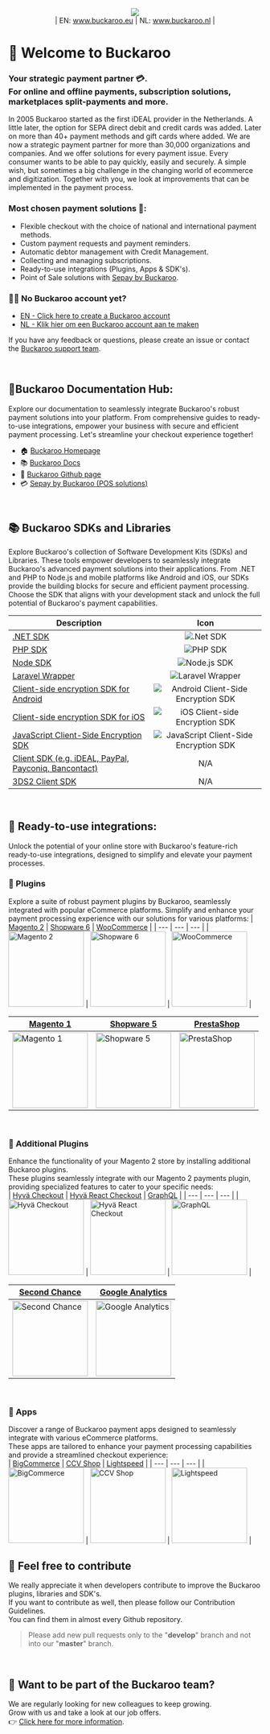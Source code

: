 <p align="center">
  <img src="https://github.com/buckaroo-it/.github/assets/105488705/a24908cf-ff79-4878-bba5-57caab91c7c0" position="center"><br>
| EN: <a href="https://www.buckaroo.eu/">www.buckaroo.eu</a> | NL: <a href="https://www.buckaroo.nl/">www.buckaroo.nl</a> |
</p>

# 🎉 Welcome to Buckaroo
### Your strategic payment partner 💳.<br> For online and offline payments, subscription solutions, marketplaces split-payments and more.

In 2005 Buckaroo started as the first iDEAL provider in the Netherlands. A little later, the option for SEPA direct debit and credit cards was added. Later on more than 40+ payment methods and gift cards where added. We are now a strategic payment partner for more than 30,000 organizations and companies. And we offer solutions for every payment issue. Every consumer wants to be able to pay quickly, easily and securely. A simple wish, but sometimes a big challenge in the changing world of ecommerce and digitization. Together with you, we look at improvements that can be implemented in the payment process.

### Most chosen payment solutions 💸:
- Flexible checkout with the choice of national and international payment methods.
- Custom payment requests and payment reminders.
- Automatic debtor management with Credit Management.
- Collecting and managing subscriptions.
- Ready-to-use integrations (Plugins, Apps & SDK's).
- Point of Sale solutions with [Sepay by Buckaroo](https://www.sepay.nl).

### 👩‍💻 No Buckaroo account yet?
- [EN - Click here to create a Buckaroo account](https://www.buckaroo.eu/start)<br>
- [NL - Klik hier om een Buckaroo account aan te maken](https://www.buckaroo.nl/start)<br>

If you have any feedback or questions, please create an issue or contact the [Buckaroo support team](mailto:support@buckaroo.nl).

<br>

## 📃Buckaroo Documentation Hub:
Explore our documentation to seamlessly integrate Buckaroo's robust payment solutions into your platform.
From comprehensive guides to ready-to-use integrations, empower your business with secure and efficient payment processing.
Let's streamline your checkout experience together!
- 🏠 [Buckaroo Homepage](https://buckaroo.eu)
- 📚 [Buckaroo Docs](https://docs.buckaroo.io)
- 🧪 [Buckaroo Github page](https://github.com/buckaroo-it)
- 💳 [Sepay by Buckaroo (POS solutions)](https://www.sepay.nl)

<br>

## 📚 Buckaroo SDKs and Libraries
Explore Buckaroo's collection of Software Development Kits (SDKs) and Libraries.
These tools empower developers to seamlessly integrate Buckaroo's advanced payment solutions into their applications.
From .NET and PHP to Node.js and mobile platforms like Android and iOS, our SDKs provide the building blocks for secure and efficient payment processing.
Choose the SDK that aligns with your development stack and unlock the full potential of Buckaroo's payment capabilities.

| Description | Icon |
|----------|:-------------:|
|[.NET SDK](https://docs.buckaroo.io/docs/net-sdk)|![.Net SDK](https://img.shields.io/badge/.NET-5C2D91?style=Flat&logo=.net&logoColor=white)|
|[PHP SDK](https://docs.buckaroo.io/docs/php-sdk)|![PHP SDK](https://img.shields.io/badge/php-%23777BB4.svg?style=Flat&logo=php&logoColor=white)|
|[Node SDK](https://docs.buckaroo.io/docs/node-sdk)|![Node.js SDK](https://img.shields.io/badge/Node.js-%23323330.svg?style=Flat&logo=node.js&logoColor=%23F7DF1E)|
|[Laravel Wrapper](https://github.com/buckaroo-it/BuckarooWrapper_Laravel)|![Laravel Wrapper](https://img.shields.io/badge/Laravel-%23323330.svg?style=Flat&logo=laravel&logoColor=red)|
|[Client-side encryption SDK for Android](https://docs.buckaroo.io/docs/android-client-side-encryption-sdk)|![Android Client-Side Encryption SDK](https://img.shields.io/badge/Android-3DDC84?style=Flat&logo=android&logoColor=white)|
|[Client-side encryption SDK for iOS](https://docs.buckaroo.io/docs/ios-client-side-encryption-sdk)|![iOS Client-side Encryption SDK](https://img.shields.io/badge/iOS-000000?style=Flat&logo=ios&logoColor=white)|
|[JavaScript Client-Side Encryption SDK](https://docs.buckaroo.io/docs/js-client-side-encryption-sdk)|![JavaScript Client-Side Encryption SDK](https://img.shields.io/badge/javascript-%23323330.svg?style=Flat&logo=javascript&logoColor=%23F7DF1E)|
|[Client SDK (e.g. iDEAL, PayPal, Payconiq, Bancontact)](https://docs.buckaroo.io/docs/client-sdk)|N/A|
|[3DS2 Client SDK](https://docs.buckaroo.io/docs/3ds2-client-sdk)|N/A|

<br>

## 🚀 Ready-to-use integrations:
Unlock the potential of your online store with Buckaroo's feature-rich ready-to-use integrations, designed to simplify and elevate your payment processes.

  
### :electric_plug: Plugins

Explore a suite of robust payment plugins by Buckaroo, seamlessly integrated with popular eCommerce platforms.
Simplify and enhance your payment processing experience with our solutions for various platforms:
| [Magento 2](https://github.com/buckaroo-it/Magento2) | [Shopware 6](https://github.com/buckaroo-it/Shopware_6) | [WooCommerce](https://nl.wordpress.org/plugins/wc-buckaroo-bpe-gateway/) |
| --- | --- | --- |
| <a href="https://github.com/buckaroo-it/Magento2" target="_blank"><img src="https://www.buckaroo.nl/media/3473/magento2_icon.png" alt="Magento 2" width="150"></a> | <a href="https://github.com/buckaroo-it/Shopware_6" target="_blank"><img src="https://www.buckaroo.nl/media/3476/shopware6_icon.png" alt="Shopware 6" width="150"></a> | <a href="https://nl.wordpress.org/plugins/wc-buckaroo-bpe-gateway/" target="_blank"><img src="https://www.buckaroo.nl/media/3477/woocommerce_icon.png" alt="WooCommerce" width="150"></a> |

| [Magento 1](https://github.com/buckaroo-it/Magento) | [Shopware 5](https://github.com/buckaroo-it/Shopware_5) | [PrestaShop](https://github.com/buckaroo-it/PrestaShop) |
| --- | --- | --- |
| <a href="https://github.com/buckaroo-it/Magento" target="_blank"><img src="https://www.buckaroo.nl/media/3472/magento1_icon.png" alt="Magento 1" width="150"></a> | <a href="https://github.com/buckaroo-it/Shopware_5" target="_blank"><img src="https://www.buckaroo.nl/media/3475/shopware5_icon.png" alt="Shopware 5" width="150"></a> | <a href="https://github.com/buckaroo-it/PrestaShop" target="_blank"><img src="https://www.buckaroo.nl/media/3474/prestashop_icon.png" alt="PrestaShop" width="150"></a> |
<br>

### :abacus: Additional Plugins

Enhance the functionality of your Magento 2 store by installing additional Buckaroo plugins.<br>
These plugins seamlessly integrate with our Magento 2 payments plugin, providing specialized features to cater to your specific needs:<br>
| [Hyvä Checkout](https://github.com/buckaroo-it/Magento2_Hyva_Checkout) | [Hyvä React Checkout](https://github.com/buckaroo-it/Magento2_Hyva) | [GraphQL](https://github.com/buckaroo-it/Magento2_GraphQL) |
| --- | --- | --- |
| <a href="https://github.com/buckaroo-it/Magento2_Hyva_Checkout" target="_blank"><img src="https://www.buckaroo.nl/media/2cwfej1a/magento2_hyvacheckout_icon.png" alt="Hyvä Checkout" width="150"></a> | <a href="https://github.com/buckaroo-it/Magento2_Hyva" target="_blank"><img src="https://www.buckaroo.nl/media/cnxajnxp/magento2_hyvareactcheckout_icon.png" alt="Hyvä React Checkout" width="150"></a> | <a href="https://github.com/buckaroo-it/Magento2_GraphQL" target="_blank"><img src="https://www.buckaroo.nl/media/g1lbrcoe/magento2_graphql_icon.png" alt="GraphQL" width="150"></a> |

| [Second Chance](https://github.com/buckaroo-it/Magento2_SecondChance) | [Google Analytics](https://github.com/buckaroo-it/Magento2_Analytics) |
| --- | --- |
| <a href="https://github.com/buckaroo-it/Magento2_SecondChance" target="_blank"><img src="https://www.buckaroo.nl/media/pamb54ho/magento2_secondchance_icon.png" alt="Second Chance" width="150"></a> | <a href="https://github.com/buckaroo-it/Magento2_Analytics" target="_blank"><img src="https://www.buckaroo.nl/media/ed1npm2b/magento2_googleanalytics_icon.png" alt="Google Analytics" width="150"></a> |
<br>

### :iphone: Apps

Discover a range of Buckaroo payment apps designed to seamlessly integrate with various eCommerce platforms.<br>
These apps are tailored to enhance your payment processing capabilities and provide a streamlined checkout experience:<br>
| [BigCommerce](https://www.bigcommerce.com/apps/buckaroo-payments/) | [CCV Shop](https://docs.buckaroo.io/docs/ccv-shop) | [Lightspeed](https://www.lightspeedhq.nl/ecommerce/store/apps/buckaroo-payments/) |
| --- | --- | --- |
| <a href="https://www.bigcommerce.com/apps/buckaroo-payments/" target="_blank"><img src="https://www.buckaroo.nl/media/niypwv3q/bigcommerce_icon.png" alt="BigCommerce" width="150"></a> | <a href="https://docs.buckaroo.io/docs/ccv-shop" target="_blank"><img src="https://www.buckaroo.nl/media/yixbz0su/ccvshop_icon.png" alt="CCV Shop" width="150"></a> | <a href="https://www.lightspeedhq.nl/ecommerce/store/apps/buckaroo-payments/" target="_blank"><img src="https://www.buckaroo.nl/media/ytdjd1zs/lightspeed_icon.png" alt="Lightspeed" width="150"></a> |
<br>

## 📜 Feel free to contribute
We really appreciate it when developers contribute to improve the Buckaroo plugins, libraries and SDK's.<br>
If you want to contribute as well, then please follow our Contribution Guidelines.<br>
You can find them in almost every Github repository.

> Please add new pull requests only to the "**develop**" branch and not into our "**master**" branch.<br>
  
<br>

## 💼 Want to be part of the Buckaroo team?
We are regularly looking for new colleagues to keep growing.<br>
Grow with us and take a look at our job offers.<br>
:point_right: [Click here for more information](https://www.buckaroo.nl/over-ons/vacatures).<br>
